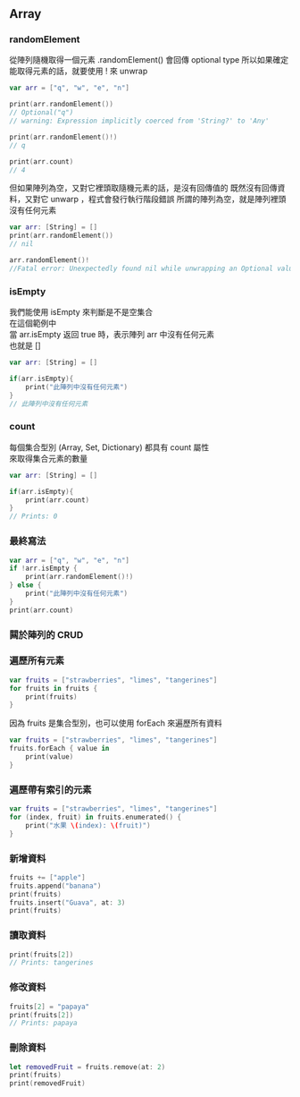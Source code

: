 #

## Array

### randomElement

從陣列隨機取得一個元素
.randomElement() 會回傳 optional type
所以如果確定能取得元素的話，就要使用 ! 來 unwrap

```swift
var arr = ["q", "w", "e", "n"]

print(arr.randomElement())
// Optional("q")
// warning: Expression implicitly coerced from 'String?' to 'Any'

print(arr.randomElement()!)
// q

print(arr.count)
// 4
```

但如果陣列為空，又對它裡頭取隨機元素的話，是沒有回傳值的
既然沒有回傳資料，又對它 unwarp ，程式會發行執行階段錯誤
所謂的陣列為空，就是陣列裡頭沒有任何元素  

```swift
var arr: [String] = []
print(arr.randomElement())
// nil

arr.randomElement()!
//Fatal error: Unexpectedly found nil while unwrapping an Optional value 
```

### isEmpty

我們能使用 isEmpty 來判斷是不是空集合  
在這個範例中  
當 arr.isEmpty 返回 true 時，表示陣列 arr 中沒有任何元素  
也就是 []  

```swift
var arr: [String] = []

if(arr.isEmpty){
    print("此陣列中沒有任何元素")
}
// 此陣列中沒有任何元素
```

### count

每個集合型別 (Array, Set, Dictionary) 都具有 count 屬性  
來取得集合元素的數量

```swift
var arr: [String] = []

if(arr.isEmpty){
    print(arr.count)
}
// Prints: 0
```

### 最終寫法

```swift
var arr = ["q", "w", "e", "n"]
if !arr.isEmpty {
    print(arr.randomElement()!)
} else {
    print("此陣列中沒有任何元素")
}
print(arr.count)
```

### 闗於陣列的 CRUD

### 遍歷所有元素

```swift
var fruits = ["strawberries", "limes", "tangerines"]
for fruits in fruits {
    print(fruits)
}
```

因為 fruits 是集合型別，也可以使用 forEach 來遍歷所有資料

```swift
var fruits = ["strawberries", "limes", "tangerines"]
fruits.forEach { value in
    print(value)
}
```

### 遍歷帶有索引的元素

```swift
var fruits = ["strawberries", "limes", "tangerines"]
for (index, fruit) in fruits.enumerated() {
    print("水果 \(index): \(fruit)")
}
```

### 新增資料

```swift
fruits += ["apple"]
fruits.append("banana")
print(fruits)
fruits.insert("Guava", at: 3)
print(fruits)
```

### 讀取資料

```swift
print(fruits[2])
// Prints: tangerines
```

### 修改資料

```swift
fruits[2] = "papaya"
print(fruits[2])
// Prints: papaya
```

### 刪除資料

```swift
let removedFruit = fruits.remove(at: 2)
print(fruits) 
print(removedFruit) 
```
